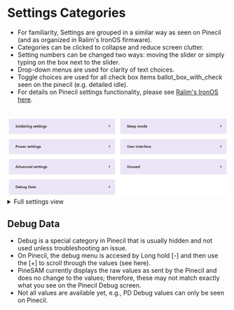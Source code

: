 # Settings Categories

- For familiarity, Settings are grouped in a similar way as seen on Pinecil (and as organized in Ralim's IronOS firmware).
- Categories can be clicked to collapse and reduce screen clutter.
- Setting numbers can be changed two ways: moving the slider or simply typing on the box next to the slider.
- Drop-down menus are used for clarity of text choices.
- Toggle choices are used for all check box items ballot_box_with_check seen on the pinecil (e.g. detailed idle).
- For details on Pinecil settings functionality, please see [Ralim's IronOS here](https://ralim.github.io/IronOS/Settings/).
<br>
<img src="../assets/img/categories.png" width="800" >

<details>
<summary>
Full settings view
</summary>
<img src="../assets/img/full_settings.png">
</details>

## Debug Data

- Debug is a special category in Pinecil that is usually hidden and not used unless troubleshooting an issue.
- On Pinecil, the debug menu is accesed by Long hold [-] and then use the [+] to scroll through the values (see here).
- PineSAM currently displays the raw values as sent by the Pinecil and does no change to the values; therefore, these may not match exactly what you see on the Pinecil Debug screen.
- Not all values are available yet, e.g., PD Debug values can only be seen on Pinecil.


